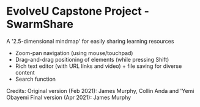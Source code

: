 # EvolveU Capstone Project - SwarmShare

A '2.5-dimensional mindmap' for easily sharing learning resources

- Zoom-pan navigation (using mouse/touchpad)
- Drag-and-drag positioning of elements (while pressing Shift)
- Rich text editor (with URL links and video) + file saving for diverse content
- Search function

Credits:
Original version (Feb 2021): James Murphy, Collin Anda and 'Yemi Obayemi
Final version (Apr 2021): James Murphy
